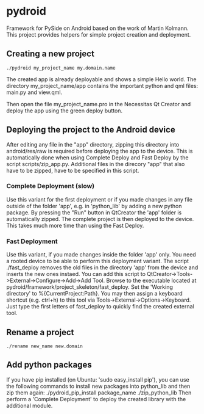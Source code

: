# pydroid

Framework for PySide on Android based on the work of Martin Kolmann.
This project provides helpers for simple project creation and deployment.

## Creating a new project
    ./pydroid my_project_name my.domain.name

The created app is already deployable and shows a simple Hello world. The directory my_project_name/app contains the important python and qml files: main.py and view.qml.

Then open the file my_project_name.pro in the Necessitas Qt Creator and deploy the app using the green deploy button.

## Deploying the project to the Android device
After editing any file in the "app" directory, zipping this directory into android/res/raw is required before deploying the app to the device. This is automatically done when using Complete Deploy and Fast Deploy by the script scripts/zip_app.py. Additional files in the direcory "app" that also have to be zipped, have to be specified in this script.

### Complete Deployment (slow)
Use this variant for the first deployment or if you made changes in any file outside of the folder 'app', e.g. in 'python_lib' by adding a new python package.
By pressing the "Run" button in QtCreator the 'app' folder is automatically zipped. The complete project is then deployed to the device. This takes much more time than using the Fast Deploy.

### Fast Deployment
Use this variant, if you made changes inside the folder 'app' only. You need a rooted device to be able to perform this deployment variant.
The script
    ./fast_deploy
removes the old files in the directory 'app' from the device and inserts the new ones instaed. You can add this script to QtCreator->Tools->External->Configure->Add->Add Tool. Browse to the executable located at pydroid/framework/project_skeleton/fast_deploy. Set the 'Working directory' to %{CurrentProject:Path}. You may then assign a keyboard shortcut (e.g. ctrl+h) to this tool via Tools->External->Options->Keyboard. Just type the first letters of fast_deploy to quickly find the created external tool.

## Rename a project
    ./rename new_name new.domain

## Add python packages
If you have pip installed (on Ubuntu: 'sudo easy_install pip'), you can use the following commands to install new packages into python_lib and then zip them again:
    ./pydroid_pip_install package_name
    ./zip_python_lib
Then perform a 'Complete Deployment' to deploy the created library with the additional module.